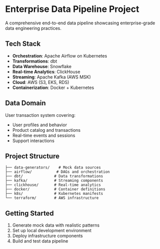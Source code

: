 # Enterprise Data Pipeline Project

A comprehensive end-to-end data pipeline showcasing enterprise-grade data engineering practices.

## Tech Stack
- **Orchestration**: Apache Airflow on Kubernetes
- **Transformations**: dbt
- **Data Warehouse**: Snowflake
- **Real-time Analytics**: ClickHouse
- **Streaming**: Apache Kafka (AWS MSK)
- **Cloud**: AWS (S3, EKS, RDS)
- **Containerization**: Docker + Kubernetes

## Data Domain
User transaction system covering:
- User profiles and behavior
- Product catalog and transactions
- Real-time events and sessions
- Support interactions

## Project Structure
```
├── data-generators/    # Mock data sources
├── airflow/           # DAGs and orchestration
├── dbt/              # Data transformations
├── kafka/            # Streaming components
├── clickhouse/       # Real-time analytics
├── docker/           # Container definitions
├── k8s/              # Kubernetes manifests
└── terraform/        # AWS infrastructure
```

## Getting Started
1. Generate mock data with realistic patterns
2. Set up local development environment
3. Deploy infrastructure components
4. Build and test data pipeline